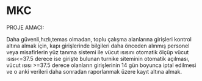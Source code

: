 # MKC
PROJE AMACI:

Daha güvenli,hızlı,temas olmadan, toplu çalışma alanlarına girişleri kontrol altına  almak için,
kapı girişlerinde bilgileri daha önceden alınmış personel veya misafirlerin yüz tanıma sistemi ile  vücut ısısını otomatik ölçüp vücut ısısı<=37.5 derece ise girişte bulunan turnike siteminin otomatik açılması, vücut ısısı >=37.5 derece olanların girişlerinin 14 gün boyunca iptal edilmesi ve o anki verileri daha sonradan raporlanmak üzere kayıt altına almak.
